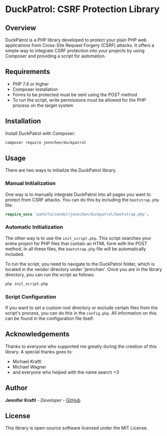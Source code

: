 # DuckPatrol: CSRF Protection Library

## Overview
DuckPatrol is a PHP library developed to protect your plain PHP web applications from Cross-Site Request Forgery (CSRF) attacks. It offers a simple way to integrate CSRF protection into your projects by using Composer and providing a script for automation.

## Requirements
- PHP 7.4 or higher
- Composer installation
- Forms to be protected must be sent using the POST method
- To run the script, write permissions must be allowed for the PHP process on the target system

## Installation
Install DuckPatrol with Composer:

```sh
composer require jennchen/duckpatrol
```

## Usage
There are two ways to initialize the DuckPatrol library.

### Manual Initialization
One way is to manually integrate DuckPatrol into all pages you want to protect from CSRF attacks. You can do this by including the `bootstrap.php` file:

```php
require_once 'path/to/vendor/jennchen/duckpatrol/bootstrap.php';
```

### Automatic Initialization
The other way is to use the `init_script.php`. This script searches your entire project for PHP files that contain an HTML form with the POST method. In all these files, the `bootstrap.php` file will be automatically included.

To run the script, you need to navigate to the DuckPatrol folder, which is located in the vendor directory under 'jennchen'. Once you are in the library directory, you can run the script as follows:

```sh
php init_script.php
```

### Script Configuration
If you want to set a custom root directory or exclude certain files from the script's process, you can do this in the `config.php`. All information on this can be found in the configuration file itself.

## Acknowledgements
Thanks to everyone who supported me greatly during the creation of this library. A special thanks goes to:
- Michael Kraftl
- Michael Wagner
- and everyone who helped with the name search <3

## Author
**Jennifer Kraftl** - *Developer* - [GitHub](https://github.com/jennicorn)

## License
This library is open-source software licensed under the MIT License.
